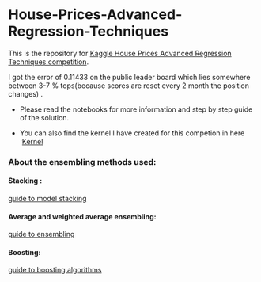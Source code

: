 # House-Prices-Advanced-Regression-Techniques

[](https://storage.googleapis.com/kaggle-competitions/kaggle/5407/logos/front_page.png)

This is the repository for [Kaggle House Prices Advanced Regression Techniques competition](https://www.kaggle.com/c/house-prices-advanced-regression-techniques).

I got the error of 0.11433 on the public leader board which lies somewhere between 3-7 % tops(because scores are reset every 2 month the position changes) .

* Please read the notebooks for more information and step by step guide of the solution.

* You can also find the kernel I have created for this competion in here :[Kernel](https://www.kaggle.com/aiden98/house-prices-error-0-11433?scriptVersionId=10566989)


### About the ensembling methods used:
#### Stacking :
[guide to model stacking](http://blog.kaggle.com/2016/12/27/a-kagglers-guide-to-model-stacking-in-practice/)

#### Average and weighted average ensembling: 
[guide to ensembling](https://mlwave.com/kaggle-ensembling-guide/)

#### Boosting:
[guide to boosting algorithms](https://hackernoon.com/boosting-algorithms-adaboost-gradient-boosting-and-xgboost-f74991cad38c)
